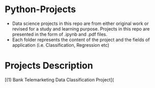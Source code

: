 # Python-Projects
- Data science projects in this repo are from either original work or revised for a study and learning purpose. Projects in this repo are presented in the form of .ipynb and .pdf files.
- Each folder represents the content of the project and the fields of application (i.e. Classification, Regression etc)
# Projects Description 
[(1) Bank Telemarketing Data Classification Project](
